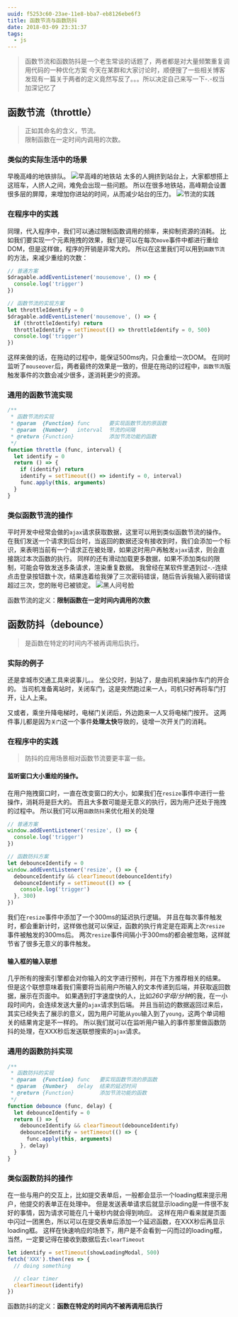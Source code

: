 ```yaml
---
uuid: f5253c60-23ae-11e8-bba7-eb8126ebe6f3
title: 函数节流与函数防抖
date: 2018-03-09 23:31:37
tags:
  - js
---
```


> 函数节流和函数防抖是一个老生常谈的话题了，两者都是对大量频繁重复调用代码的一种优化方案
> 今天在某群和大家讨论时，顺便搜了一些相关博客  
> 发现有一篇关于两者的定义竟然写反了。。。所以决定自己来写一下-.-权当加深记忆了

<!-- more -->

## 函数节流（throttle）

> 正如其命名的含义，节流。  
> 限制函数在一定时间内调用的次数。

### 类似的实际生活中的场景

早晚高峰的地铁排队。
![早高峰的地铁站](/images/function-throttle-and-function-debounce/debounce-pic1.jpg)
太多的人拥挤到站台上，大家都想搭上这班车，人挤人之间，难免会出现一些问题。
所以在很多地铁站，高峰期会设置很多层的屏障，来增加你进站的时间，从而减少站台的压力。
![节流的实践](/images/function-throttle-and-function-debounce/debounce-pic2.jpeg)

### 在程序中的实践

同理，代入程序中，我们可以通过限制函数调用的频率，来抑制资源的消耗。
比如我们要实现一个元素拖拽的效果，我们是可以在每次`move`事件中都进行重绘DOM，但是这样做，程序的开销是非常大的。
所以在这里我们可以用到`函数节流`的方法，来减少重绘的次数：
```javascript
// 普通方案
$dragable.addEventListener('mousemove', () => {
  console.log('trigger')
})

// 函数节流的实现方案
let throttleIdentify = 0
$dragable.addEventListener('mousemove', () => {
  if (throttleIdentify) return
  throttleIdentify = setTimeout(() => throttleIdentify = 0, 500)
  console.log('trigger')
})
```
这样来做的话，在拖动的过程中，能保证500ms内，只会重绘一次DOM。
在同时监听了`mouseover`后，两者最终的效果是一致的，但是在拖动的过程中，`函数节流`版触发事件的次数会减少很多，遂消耗更少的资源。

### 通用的函数节流实现

```javascript
/**
 * 函数节流的实现
 * @param  {Function} func      要实现函数节流的原函数
 * @param  {Number}   interval  节流的间隔
 * @return {Function}           添加节流功能的函数
 */
function throttle (func, interval) {
  let identify = 0
  return () => {
    if (identify) return
    identify = setTimeout(() => identify = 0, interval)
    func.apply(this, arguments)
  }
}
```

### 类似函数节流的操作

平时开发中经常会做的`ajax`请求获取数据，这里可以用到类似函数节流的操作。
在我们发送一个请求到后台时，当返回的数据还没有接收到时，我们会添加一个标识，来表明当前有一个请求正在被处理，如果这时用户再触发`ajax`请求，则会直接跳过本次函数的执行。
同样的还有滑动加载更多数据，如果不添加类似的限制，可能会导致发送多条请求，渲染重复数据。
我曾经在某软件里遇到过-.-连续点击登录按钮数十次，结果连着给我弹了三次密码错误，随后告诉我输入密码错误超过三次，您的账号已被锁定。
![黑人问号脸](/images/function-throttle-and-function-debounce/debounce-pic3.jpeg)


函数节流的定义：**限制函数在一定时间内调用的次数**

## 函数防抖（debounce）

> 是函数在特定的时间内不被再调用后执行。

### 实际的例子

还是拿城市交通工具来说事儿。。
坐公交时，到站了，是由司机来操作车门的开合的。
当司机准备离站时，关闭车门，这是突然跑过来一人，司机只好再将车门打开，让人上来。

又或者，乘坐升降电梯时，电梯门关闭后，外边跑来一人又将电梯门按开。
这两件事儿都是因为`关门`这一个事件**处理太快**导致的，徒增一次开关门的消耗。

### 在程序中的实践

> 防抖的应用场景相对函数节流要更丰富一些。

####  监听窗口大小重绘的操作。

在用户拖拽窗口时，一直在改变窗口的大小，如果我们在`resize`事件中进行一些操作，消耗将是巨大的。
而且大多数可能是无意义的执行，因为用户还处于拖拽的过程中。
所以我们可以用`函数防抖`来优化相关的处理
```javascript
// 普通方案
window.addEventListener('resize', () => {
  console.log('trigger')
})

// 函数防抖方案
let debounceIdentify = 0
window.addEventListener('resize', () => {
  debounceIdentify && clearTimeout(debounceIdentify)
  debounceIdentify = setTimeout(() => {
    console.log('trigger')
  }, 300)
})
```

我们在`resize`事件中添加了一个300ms的延迟执行逻辑。
并且在每次事件触发时，都会重新计时，这样做也就可以保证，函数的执行肯定是在距离上次`resize`事件被触发的300ms后。
两次`resize`事件间隔小于300ms的都会被忽略，这样就节省了很多无意义的事件触发。

#### 输入框的输入联想

几乎所有的搜索引擎都会对你输入的文字进行预判，并在下方推荐相关的结果。
但是这个联想意味着我们需要将当前用户所输入的文本传递到后端，并获取返回数据，展示在页面中。
如果遇到打字速度快的人，比如*260字母/分钟*的我，在一小段时间内，会连续发送大量的`ajax`请求到后端。
并且当前边的数据返回过来后，其实已经失去了展示的意义，因为用户可能从`you`输入到了`young`，这两个单词相关的结果肯定是不一样的。
所以我们就可以在监听用户输入的事件那里做函数防抖的处理，在XXX秒后发送联想搜索的`ajax`请求。

### 通用的函数防抖实现

```javascript
/**
 * 函数防抖的实现
 * @param  {Function} func   要实现函数节流的原函数
 * @param  {Number}   delay  结束的延迟时间
 * @return {Function}        添加节流功能的函数
 */
function debounce (func, delay) {
  let debounceIdentify = 0
  return () => {
    debounceIdentify && clearTimeout(debounceIdentify)
    debounceIdentify = setTimeout(() => {
      func.apply(this, arguments)
    }, delay)
  }
}
```

### 类似函数防抖的操作

在一些与用户的交互上，比如提交表单后，一般都会显示一个loading框来提示用户，他提交的表单正在处理中。
但是发送表单请求后就显示loading是一件很不友好的事情，因为请求可能在几十毫秒内就会得到响应。
这样在用户看来就是页面中闪过一团黑色，所以可以在提交表单后添加一个延迟函数，在XXX秒后再显示loading框。
这样在快速响应的场景下，用户是不会看到一闪而过的loading框，当然，一定要记得在接收到数据后去`clearTimeout`

```javascript
let identify = setTimeout(showLoadingModal, 500)
fetch('XXX').then(res => {
  // doing something

  // clear timer
  clearTimeout(identify)
})
```

函数防抖的定义：**函数在特定的时间内不被再调用后执行**
